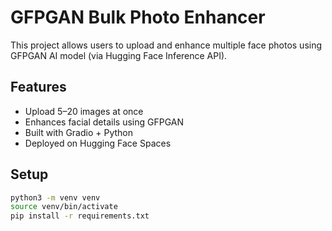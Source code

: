 # GFPGAN Bulk Photo Enhancer

This project allows users to upload and enhance multiple face photos using GFPGAN AI model (via Hugging Face Inference API).

## Features

- Upload 5–20 images at once
- Enhances facial details using GFPGAN
- Built with Gradio + Python
- Deployed on Hugging Face Spaces

## Setup

```bash
python3 -m venv venv
source venv/bin/activate
pip install -r requirements.txt
